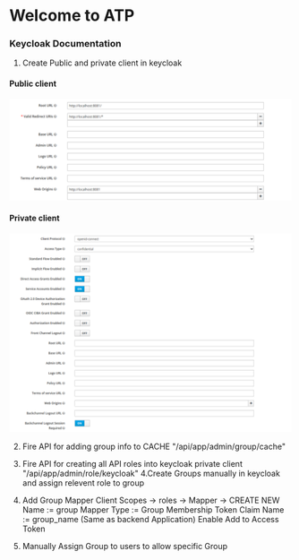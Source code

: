 # Welcome to ATP

### Keycloak Documentation

1. Create Public and private client in keycloak
#### Public client
![img.png](img.png)

#### Private client
![img_1.png](img_1.png)

2. Fire API for adding group info to CACHE
   "/api/app/admin/group/cache"

3. Fire API for creating all API roles into keycloak private client 
   "/api/app/admin/role/keycloak"
4.Create Groups manually in keycloak and assign relevent role to group
5. Add Group Mapper
   Client Scopes -> roles -> Mapper -> CREATE NEW 
   Name := group
   Mapper Type := Group Membership
   Token Claim Name := group_name (Same as backend Application)
   Enable Add to Access Token 
6. Manually Assign Group to users to allow specific Group